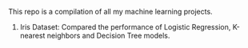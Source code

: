 This repo is a compilation of all my machine learning projects.

1. Iris Dataset: Compared the performance of Logistic Regression, K-nearest neighbors and Decision Tree models.
